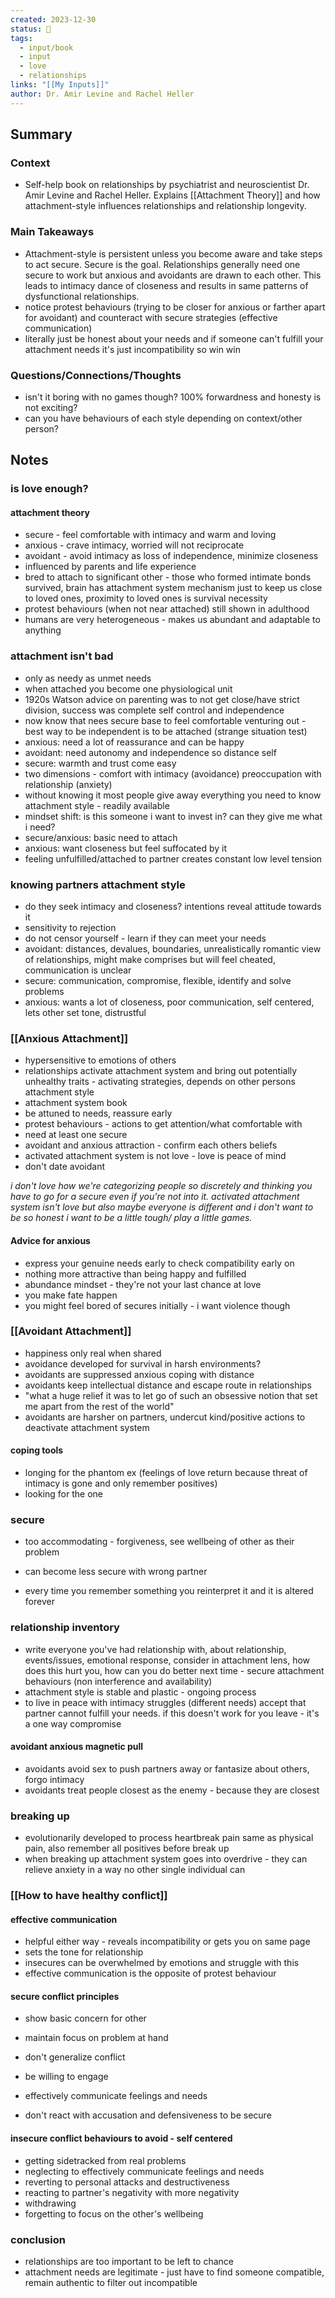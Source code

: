 ```yaml
---
created: 2023-12-30
status: 🔴
tags:
  - input/book
  - input
  - love
  - relationships
links: "[[My Inputs]]"
author: Dr. Amir Levine and Rachel Heller
---
```

## Summary
### Context
- Self-help book on relationships by psychiatrist and neuroscientist Dr. Amir Levine and Rachel Heller. Explains [[Attachment Theory]] and how attachment-style influences relationships and relationship longevity. 
### Main Takeaways
- Attachment-style is persistent unless you become aware and take steps to act secure. Secure is the goal. Relationships generally need one secure to work but anxious and avoidants are drawn to each other. This leads to intimacy dance of closeness and results in same patterns of dysfunctional relationships.
- notice protest behaviours (trying to be closer for anxious or farther apart for avoidant) and counteract with secure strategies (effective communication)
- literally just be honest about your needs and if someone can't fulfill your attachment needs it's just incompatibility so win win
### Questions/Connections/Thoughts
- isn't it boring with no games though? 100% forwardness and honesty is not exciting? 
- can you have behaviours of each style depending on context/other person?
## Notes
### is love enough?
#### attachment theory
- secure - feel comfortable with intimacy and warm and loving
- anxious - crave intimacy, worried will not reciprocate
- avoidant - avoid intimacy as loss of independence, minimize closeness
- influenced by parents and life experience
- bred to attach to significant other - those who formed intimate bonds survived, brain has attachment system mechanism just to keep us close to loved ones, proximity to loved ones is survival necessity
- protest behaviours (when not near attached) still shown in adulthood
- humans are very heterogeneous - makes us abundant and adaptable to anything
### attachment isn't bad
- only as needy as unmet needs
- when attached you become one physiological unit
- 1920s Watson advice on parenting was to not get close/have strict division, success was complete self control and independence
- now know that nees secure base to feel comfortable venturing out - best way to be independent is to be attached (strange situation test)
- anxious: need a lot of reassurance and can be happy
- avoidant: need autonomy and independence so distance self
- secure: warmth and trust come easy
- two dimensions - comfort with intimacy (avoidance) preoccupation with relationship (anxiety)
- without knowing it most people give away everything you need to know attachment style - readily available
- mindset shift: is this someone i want to invest in? can they give me what i need?
- secure/anxious: basic need to attach
- anxious: want closeness but feel suffocated by it
- feeling unfulfilled/attached to partner creates constant low level tension
### knowing partners attachment style
- do they seek intimacy and closeness? intentions reveal attitude towards it
- sensitivity to rejection
- do not censor yourself - learn if they can meet your needs
- avoidant: distances, devalues, boundaries, unrealistically romantic view of relationships, might make comprises but will feel cheated, communication is unclear 
- secure: communication, compromise, flexible, identify and solve problems
- anxious: wants a lot of closeness, poor communication, self centered, lets other set tone, distrustful
### [[Anxious Attachment]]
- hypersensitive to emotions of others
- relationships activate attachment system and bring out potentially unhealthy traits - activating strategies, depends on other persons attachment style
- attachment system book
- be attuned to needs, reassure early
- protest behaviours - actions to get attention/what comfortable with
- need at least one secure
- avoidant and anxious attraction - confirm each others beliefs
- activated attachment system is not love - love is peace of mind
- don't date avoidant

*i don't love how we're categorizing people so discretely and thinking you have to go for a secure even if you're not into it. activated attachment system isn't love but also maybe everyone is different and i don't want to be so honest i want to be a little tough/ play a little games.* 
#### Advice for anxious
- express your genuine needs early to check compatibility early on
- nothing more attractive than being happy and fulfilled
- abundance mindset - they're not your last chance at love
- you make fate happen
- you might feel bored of secures initially - i want violence though
### [[Avoidant Attachment]]
- happiness only real when shared
- avoidance developed for survival in harsh environments? 
- avoidants are suppressed anxious coping with distance
- avoidants keep intellectual distance and escape route in relationships
- "what a huge relief it was to let go of such an obsessive notion that set me apart from the rest of the world"
- avoidants are harsher on partners, undercut kind/positive actions to deactivate attachment system
#### coping tools
- longing for the phantom ex (feelings of love return because threat of intimacy is gone and only remember positives)
- looking for the one
### secure
- too accommodating - forgiveness, see wellbeing of other as their problem
- can become less secure with wrong partner

- every time you remember something you reinterpret it and it is altered forever
### relationship inventory
- write everyone you've had relationship with, about relationship, events/issues, emotional response, consider in attachment lens, how does this hurt you, how can you do better next time - secure attachment behaviours (non interference and availability)
- attachment style is stable and plastic - ongoing process
- to live in peace with intimacy struggles (different needs) accept that partner cannot fulfill your needs. if this doesn't work for you leave - it's a one way compromise
#### avoidant anxious magnetic pull
- avoidants avoid sex to push partners away or fantasize about others, forgo intimacy
- avoidants treat people closest as the enemy - because they are closest
### breaking up
- evolutionarily developed to process heartbreak pain same as physical pain, also remember all positives before break up
- when breaking up attachment system goes into overdrive - they can relieve anxiety in a way no other single individual can
### [[How to have healthy conflict]]
#### effective communication
- helpful either way - reveals incompatibility or gets you on same page
- sets the tone for relationship
- insecures can be overwhelmed by emotions and struggle with this
- effective communication is the opposite of protest behaviour
#### secure conflict principles
- show basic concern for other
- maintain focus on problem at hand
- don't generalize conflict
- be willing to engage
- effectively communicate feelings and needs

- don't react with accusation and defensiveness to be secure
#### insecure conflict behaviours to avoid - self centered
- getting sidetracked from real problems
- neglecting to effectively communicate feelings and needs
- reverting to personal attacks and destructiveness
- reacting to partner's negativity with more negativity
- withdrawing
- forgetting to focus on the other's wellbeing
### conclusion
- relationships are too important to be left to chance
- attachment needs are legitimate - just have to find someone compatible, remain authentic to filter out incompatible

